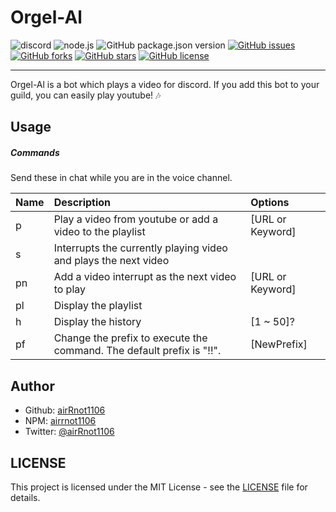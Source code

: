 # Orgel-Al

![discord](https://img.shields.io/badge/Discord-bot-2f3136.svg?logo=discord&style=popout) ![node.js](https://img.shields.io/badge/-Node.js-333333.svg?logo=node.js&style=popout) ![GitHub package.json version](https://img.shields.io/github/package-json/v/airRnot1106/orgel-al-bot) [![GitHub issues](https://img.shields.io/github/issues/airRnot1106/orgel-al-bot)](https://github.com/airRnot1106/orgel-al-bot/issues) [![GitHub forks](https://img.shields.io/github/forks/airRnot1106/orgel-al-bot)](https://github.com/airRnot1106/orgel-al-bot/network) [![GitHub stars](https://img.shields.io/github/stars/airRnot1106/orgel-al-bot)](https://github.com/airRnot1106/orgel-al-bot/stargazers) [![GitHub license](https://img.shields.io/github/license/airRnot1106/orgel-al-bot)](https://github.com/airRnot1106/orgel-al-bot/blob/main/LICENSE)

---

Orgel-Al is a bot which plays a video for discord. If you add this bot to your guild, you can easily play youtube! :notes:

## Usage

##### Commands

Send these in chat while you are in the voice channel.

| Name | Description                                                           | Options          |
| :--- | :-------------------------------------------------------------------- | :--------------- |
| p    | Play a video from youtube or add a video to the playlist              | [URL or Keyword] |
| s    | Interrupts the currently playing video and plays the next video       |                  |
| pn   | Add a video interrupt as the next video to play                       | [URL or Keyword] |
| pl   | Display the playlist                                                  |                  |
| h    | Display the history                                                   | [1 ~ 50]?        |
| pf   | Change the prefix to execute the command. The default prefix is "!!". | [NewPrefix]      |

## Author

-   Github: [airRnot1106](https://github.com/airRnot1106)
-   NPM: [airrnot1106](https://www.npmjs.com/~airrnot1106)
-   Twitter: [@airRnot1106](https://twitter.com/airRnot1106)

## LICENSE

This project is licensed under the MIT License - see the [LICENSE](https://github.com/airRnot1106/orgel-al-bot/blob/main/LICENSE) file for details.
